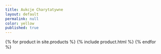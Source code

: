 ```yaml
---
title: Aukcje Charytatywne
layout: default
permalink: null
color: yellow
published: true
---
```

{% for product in site.products %}
  {% include product.html %}
{% endfor %}
